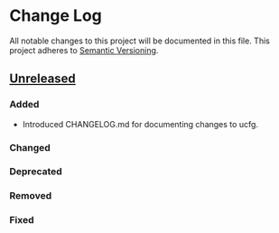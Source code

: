 # Change Log
All notable changes to this project will be documented in this file.
This project adheres to [Semantic Versioning](http://semver.org/).

## [Unreleased]

### Added
- Introduced CHANGELOG.md for documenting changes to ucfg.

### Changed

### Deprecated

### Removed

### Fixed


[Unreleased]: https://github.com/urso/ucfg/compare/v0.0.0...HEAD
